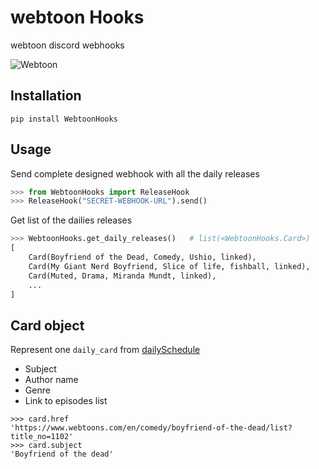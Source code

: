 # webtoon Hooks
webtoon discord webhooks

![Webtoon](https://i.imgur.com/PdTgcjE.png)

## Installation
```
pip install WebtoonHooks
```

## Usage
Send complete designed webhook with all the daily releases

```python
>>> from WebtoonHooks import ReleaseHook
>>> ReleaseHook("SECRET-WEBHOOK-URL").send()
```

Get list of the dailies releases
```python
>>> WebtoonHooks.get_daily_releases()   # list(<WebtoonHooks.Card>)
[
    Card(Boyfriend of the Dead, Comedy, Ushio, linked),
    Card(My Giant Nerd Boyfriend, Slice of life, fishball, linked),
    Card(Muted, Drama, Miranda Mundt, linked),
    ...
]
```

## Card object
Represent one `daily_card` from [dailySchedule](https://www.webtoons.com/en/dailySchedule)
* Subject
* Author name
* Genre
* Link to episodes list
```
>>> card.href
'https://www.webtoons.com/en/comedy/boyfriend-of-the-dead/list?title_no=1102'
>>> card.subject
'Boyfriend of the dead'
```
